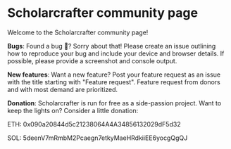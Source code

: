 # Scholarcrafter community page

Welcome to the Scholarcrafter community page! 

**Bugs**: Found a bug 🐛? Sorry about that! Please create an issue outlining how to reproduce your bug and include your device and browser details. If possible, please provide a screenshot and console output.

**New features**: Want a new feature? Post your feature request as an issue with the title starting with "Feature request". Feature request from donors and with most demand are prioritized.

**Donation**: Scholarcrafter is run for free as a side-passion project. Want to keep the lights on? Consider a little donation:

ETH: 0x090a20844d5c21238064A4A34856132029dF5d32

SOL: 5deenV7mRmbM2Pcaegn7etkyMaeHRdkiiEE6yocgQgQJ
